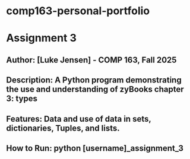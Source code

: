 # comp163-personal-portfolio
# Assignment 3
 ## Author: [Luke Jensen] - COMP 163, Fall 2025
 ## Description: A Python program demonstrating the use and understanding of zyBooks chapter 3: types
 ## Features: Data and use of data in sets, dictionaries, Tuples, and lists.
 ## How to Run: python [username]_assignment_3
